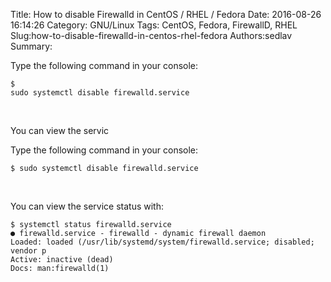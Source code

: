 Title: How to disable Firewalld in CentOS / RHEL / Fedora
Date: 2016-08-26 16:14:26
Category: GNU/Linux
Tags: CentOS, Fedora, FirewallD, RHEL
Slug:how-to-disable-firewalld-in-centos-rhel-fedora
Authors:sedlav
Summary: <p>Type the following command in your console:</p><pre><code>$ sudo systemctl disable firewalld.service</code></pre><br/><p>You can view the servic

<p>Type the following command in your console:</p>
<pre><code>$ sudo systemctl disable firewalld.service</code></pre>
<br/>
<p>You can view the service status with:</p>
<pre><code>$ systemctl status firewalld.service
● firewalld.service - firewalld - dynamic firewall daemon
Loaded: loaded (/usr/lib/systemd/system/firewalld.service; disabled; vendor p
Active: inactive (dead)
Docs: man:firewalld(1)
</code></pre>

